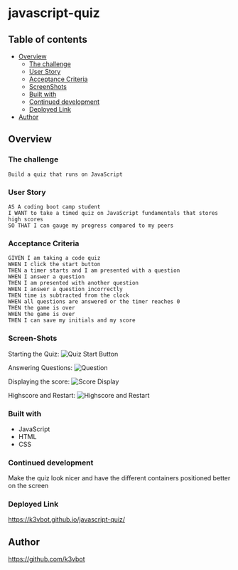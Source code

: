 # javascript-quiz


## Table of contents

- [Overview](#overview)
  - [The challenge](#the-challenge)
  - [User Story](#user-story)
  - [Acceptance Criteria](#acceptance-criteria)
  - [ScreenShots](#screen-shots)
  - [Built with](#built-with)
  - [Continued development](#continued-development)
  - [Deployed Link](#deployed-link)
- [Author](#author)


## Overview

### The challenge

```
Build a quiz that runs on JavaScript
```
### User Story

```
AS A coding boot camp student
I WANT to take a timed quiz on JavaScript fundamentals that stores high scores
SO THAT I can gauge my progress compared to my peers
```

### Acceptance Criteria

```
GIVEN I am taking a code quiz
WHEN I click the start button
THEN a timer starts and I am presented with a question
WHEN I answer a question
THEN I am presented with another question
WHEN I answer a question incorrectly
THEN time is subtracted from the clock
WHEN all questions are answered or the timer reaches 0
THEN the game is over
WHEN the game is over
THEN I can save my initials and my score

```


### Screen-Shots

Starting the Quiz:
![Quiz Start Button](https://user-images.githubusercontent.com/102929793/188245861-bf53e8a1-fd0d-41e1-978c-e75967a35505.png)

Answering Questions:
![Question](https://user-images.githubusercontent.com/102929793/188245876-62fe93ad-775d-4614-b1e5-44b3101c4567.png)

Displaying the score:
![Score Display](https://user-images.githubusercontent.com/102929793/188245890-c9b70dc0-f65d-47e1-b8f4-2705caf3bd15.png)

Highscore and Restart:
![Highscore and Restart](https://user-images.githubusercontent.com/102929793/188245913-10162e41-c8cf-4389-9db9-8362eb8d9087.png)

### Built with

- JavaScript
- HTML
- CSS

### Continued development

Make the quiz look nicer and have the different containers positioned better on the screen

### Deployed Link

https://k3vbot.github.io/javascript-quiz/

## Author

https://github.com/k3vbot
